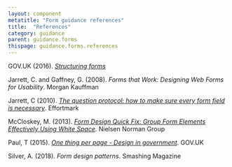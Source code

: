 ```yaml
---
layout: component
metatitle: "Form guidance references"
title:  "References"
category: guidance
parent: guidance.forms
thispage: guidance.forms.references
---
```

GOV.UK (2016). [_Structuring forms_](https://www.gov.uk/service-manual/design/form-structure)

Jarrett, C. and Gaffney, G. (2008). _Forms that Work: Designing Web Forms for Usability_. Morgan Kauffman

Jarrett, C (2010). [_The question protocol: how to make sure every form field is necessary_](https://www.effortmark.co.uk/question-protocol-make-sure-every-form-field-necessary/). Effortmark

McCloskey, M. (2013). [_Form Design Quick Fix: Group Form Elements Effectively Using White Space_](https://www.nngroup.com/articles/form-design-white-space/). Nielsen Norman Group

Paul, T (2015). [_One thing per page - Design in government_](https://designnotes.blog.gov.uk/2015/07/03/one-thing-per-page/). GOV.UK

Silver, A. (2018). _Form design patterns_. Smashing Magazine

